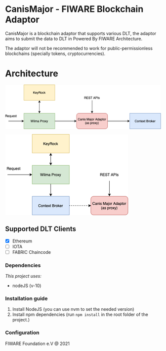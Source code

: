 # CanisMajor - FIWARE Blockchain Adaptor

CanisMajor is a blockchain adaptor that supports various DLT, the adaptor aims to submit the data to DLT in Powered By FIWARE Architecture.

The adaptor will not be recommended to work for public-permissionless blockchains (specially tokens, cryptocurrencies).

# Architecture
![CanisMajor as Proxy Architecture](https://github.com/FIWARE-Blockchain/CanisMajor/blob/master/docs/images/architecture_1.png)

![CanisMajor Publish/Notify Architecture](https://github.com/FIWARE-Blockchain/CanisMajor/blob/master/docs/images/architecture_2.png)

## Supported DLT Clients
- [x] Ethereum 
- [ ] IOTA
- [ ] FABRIC Chaincode

### Dependencies
_This project uses:_
 - nodeJS (v-10)

### Installation guide

1. Install NodeJS (you can use nvm to set the needed version)
2. Install npm dependencies (run  ```npm install```  in the root folder of the project.)

### Configuration

FIWARE Foundation e.V @ 2021
